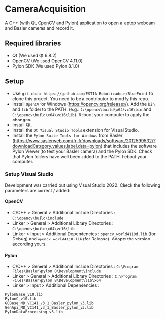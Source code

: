 # CameraAcquisition
A C++ (with Qt, OpenCV and Pylon) application to open a laptop webcam and Basler cameras and record it.

## Required libraries
- Qt (We used Qt 6.8.2)
- OpenCV (We used OpenCV 4.11.0)
- Pylon SDK (We used Pylon 8.1.0)

## Setup
- Use `git clone https://github.com/ESTIA-Roboticadour/BluePoint` to clone this project. You need to be a contributor to modify this repo.
- Install `OpenCV` for Windows (https://opencv.org/releases/). Add the `bin` and `lib` folder to the PATH. (e.g.: `C:\opencv\build\x64\vc16\bin` and `C:\opencv\build\x64\vc16\lib`). Reboot your computer to apply the changes.
- Install Qt.
- Install the `Qt Visual Studio Tools` extension for Visual Studio.
- Install the `Pylon Suite Tools for Windows` from Basler (https://www.baslerweb.com/fr-fr/downloads/software/2012599532/?downloadCategory.values.label.data=pylon) that includes the software Pylon Viewer (to test your Basler camera) and the Pylon SDK. Check that Pylon folders have well been added to the PATH. Reboot your computer.

### Setup Visual Studio
Development was carried out using Visual Studio 2022.
Check the following parameters are correct / added:

#### OpenCV

- C/C++ > General > Additional Include Directories : `C:\opencv\build\include`
- Linker > General > Additional Library Directories : `C:\opencv\build\x64\vc16\lib`
- Linker > Input > Additional Dependencies : `opencv_world4110d.lib` (for Debug) and `opencv_world4110.lib` (for Release). Adapte the version according yours.

#### Pylon

- C/C++ > General > Additional Include Directories : `C:\Program Files\Basler\pylon 8\Development\include`
- Linker > General > Additional Library Directories : `C:\Program Files\Basler\pylon 8\Development\lib\x64`
- Linker > Input > Additional Dependencies :
```
PylonBase_v10.lib
PylonC_v10.lib
GCBase_MD_VC141_v3_1_Basler_pylon_v3.lib
GenApi_MD_VC141_v3_1_Basler_pylon_v3.lib
PylonDataProcessing_v3.lib
```
